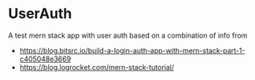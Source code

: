 # UserAuth
A test mern stack app with user auth based on a combination of info from 
* https://blog.bitsrc.io/build-a-login-auth-app-with-mern-stack-part-1-c405048e3669
* https://blog.logrocket.com/mern-stack-tutorial/

